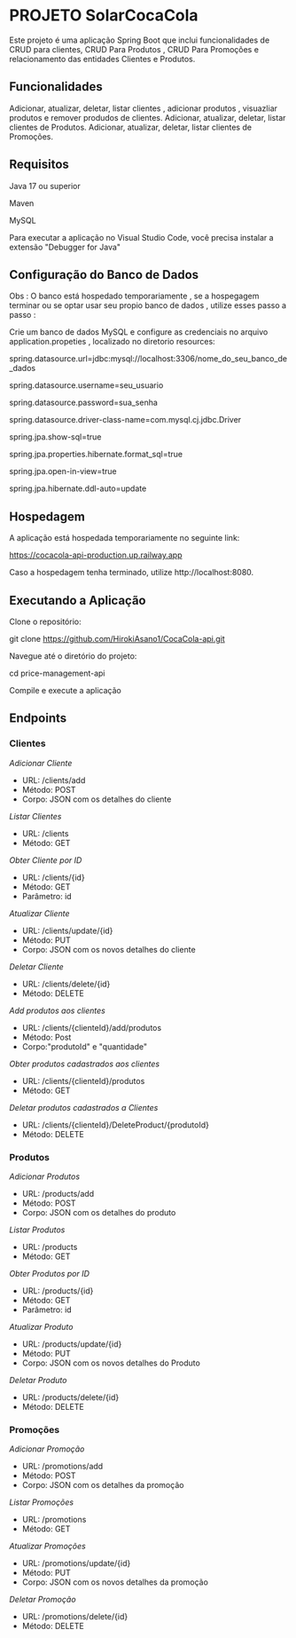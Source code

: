 # PROJETO SolarCocaCola

Este projeto é uma aplicação Spring Boot que inclui funcionalidades de CRUD para clientes, CRUD Para Produtos , CRUD Para Promoções e relacionamento das entidades Clientes e Produtos.

## Funcionalidades

Adicionar, atualizar, deletar, listar clientes , adicionar produtos , visuazliar produtos e remover produdos de  clientes.
Adicionar, atualizar, deletar, listar clientes de  Produtos.
Adicionar, atualizar, deletar, listar clientes de  Promoções.

## Requisitos

Java 17 ou superior

Maven

MySQL

Para executar a aplicação no Visual Studio Code, você precisa instalar a extensão "Debugger for Java"

## Configuração do Banco de Dados
Obs : O banco está hospedado temporariamente , se a hospegagem terminar ou se optar usar seu propio banco de dados , utilize esses passo a passo :

Crie um banco de dados MySQL e configure as credenciais no arquivo application.propeties , localizado no diretorio resources:

spring.datasource.url=jdbc:mysql://localhost:3306/nome_do_seu_banco_de_dados

spring.datasource.username=seu_usuario

spring.datasource.password=sua_senha

spring.datasource.driver-class-name=com.mysql.cj.jdbc.Driver

spring.jpa.show-sql=true

spring.jpa.properties.hibernate.format_sql=true

spring.jpa.open-in-view=true

spring.jpa.hibernate.ddl-auto=update

## Hospedagem 
A aplicação está hospedada temporariamente no seguinte link:

https://cocacola-api-production.up.railway.app

Caso a hospedagem tenha terminado, utilize http://localhost:8080.


## Executando a Aplicação

Clone o repositório:


git clone https://github.com/HirokiAsano1/CocaCola-api.git


Navegue até o diretório do projeto:


cd price-management-api


Compile e execute a aplicação


## Endpoints

### Clientes

*Adicionar Cliente*

* URL: /clients/add
* Método: POST
* Corpo: JSON com os detalhes do cliente

*Listar Clientes*

* URL: /clients
* Método: GET

*Obter Cliente por ID*

* URL: /clients/{id}
* Método: GET
* Parâmetro: id

*Atualizar Cliente*

* URL: /clients/update/{id}
* Método: PUT
* Corpo: JSON com os novos detalhes do cliente

*Deletar Cliente*

* URL: /clients/delete/{id}
* Método: DELETE

*Add produtos aos clientes* 

* URL: /clients/{clienteId}/add/produtos
* Método: Post
*  Corpo:"produtoId" e "quantidade"

*Obter produtos cadastrados aos clientes*

* URL: /clients/{clienteId}/produtos
* Método: GET

*Deletar produtos cadastrados a Clientes*

* URL: /clients/{clienteId}/DeleteProduct/{produtoId}
* Método: DELETE


### Produtos

*Adicionar Produtos*

* URL: /products/add
* Método: POST
* Corpo: JSON com os detalhes do produto

*Listar Produtos*

* URL: /products
* Método: GET

*Obter Produtos por ID*

* URL: /products/{id}
* Método: GET
* Parâmetro: id

*Atualizar Produto*

* URL: /products/update/{id}
* Método: PUT
* Corpo: JSON com os novos detalhes do Produto

*Deletar Produto*

* URL: /products/delete/{id}
* Método: DELETE

### Promoções

*Adicionar Promoção*

* URL: /promotions/add
* Método: POST
* Corpo: JSON com os detalhes da promoção

*Listar Promoções*

* URL: /promotions
* Método: GET

*Atualizar Promoções*

* URL: /promotions/update/{id}
* Método: PUT
* Corpo: JSON com os novos detalhes da promoção

*Deletar Promoção*

* URL: /promotions/delete/{id}
* Método: DELETE
